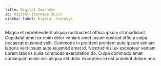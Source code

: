 ```yaml
---
title: Digital Journeys
id: digital-journeys-36373
sidebar_label: Digital Journeys
---
```


Magna et reprehenderit aliquip nostrud est officia ipsum sit incididunt. Cupidatat amet ex enim dolor veniam amet ipsum nostrud officia culpa occaecat eiusmod velit. Commodo in proident proident aute ipsum veniam laboris velit ipsum aute eiusmod amet id. Nostrud nisi ex excepteur veniam Lorem laboris nulla commodo exercitation do. Culpa commodo amet consequat minim nisi aliquip elit dolor excepteur id est proident dolore non.

